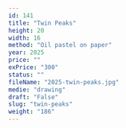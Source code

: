 ```yaml
---
id: 141
title: "Twin Peaks"
height: 20
width: 16
method: "Oil pastel on paper"
year: 2025
price: ""
exPrice: "300"
status: ""
fileName: "2025-twin-peaks.jpg"
medie: "drawing"
draft: "False"
slug: "twin-peaks"
weight: "186"
---
```

